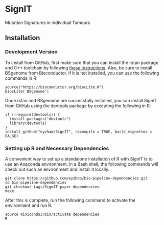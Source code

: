 # SignIT
Mutation Signatures in Individual Tumours

## Installation

### Development Version

To install from GitHub, first make sure that you can install the rstan package and C++ toolchain by following [these instructions](https://github.com/stan-dev/rstan/wiki/RStan-Getting-Started). Also, be sure to install BSgenome from Bioconductor. If it is not installed, you can use the following commands in R:

```{r}
source("https://bioconductor.org/biocLite.R")
biocLite('BSgenome')
```

Once rstan and BSgenome are successfully installed, you can install SignIT from GitHub using the devtools package by executing the following in R:

```{r}
if (!require(devtools)) {
  install.packages("devtools")
  library(devtools)
}
install_github("eyzhao/SignIT", recompile = TRUE, build_vignettes = FALSE)
```

### Setting up R and Necessary Dependencies

A convenient way to set up a standalone installation of R with SignIT is to use an Anaconda environment. In a Bash shell, the following commands will check out such an environment and install it locally.

```{bash}
git clone https://github.com/eyzhao/bio-pipeline-dependencies.git
cd bio-pipeline-dependencies
git checkout tags/SignIT-paper-dependencies
make
```

After this is complete, run the following command to activate the environment and run R.

```{bash}
source miniconda3/bin/activate dependencies
R
```
